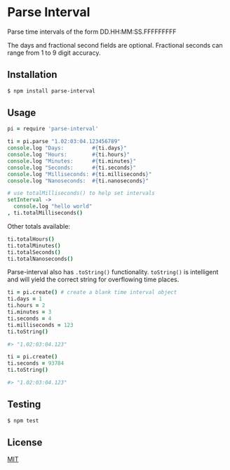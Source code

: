 # Parse Interval

Parse time intervals of the form DD.HH:MM:SS.FFFFFFFFF

The days and fractional second fields are optional. Fractional seconds can range from 1 to 9 digit accuracy.

## Installation

```bash
$ npm install parse-interval
```

## Usage

```coffee
pi = require 'parse-interval'

ti = pi.parse "1.02:03:04.123456789"
console.log "Days:         #{ti.days}"
console.log "Hours:        #{ti.hours}"
console.log "Minutes:      #{ti.minutes}"
console.log "Seconds:      #{ti.seconds}"
console.log "Milliseconds: #{ti.milliseconds}"
console.log "Nanoseconds:  #{ti.nanoseconds}"

# use totalMilliseconds() to help set intervals
setInterval ->
  console.log "hello world"
, ti.totalMilliseconds()
```

Other totals available:
```coffee
ti.totalHours()
ti.totalMinutes()
ti.totalSeconds()
ti.totalNanoseconds()
```

Parse-interval also has `.toString()` functionality. `toString()` is intelligent and will yield the correct string for overflowing time places.

```coffee
ti = pi.create() # create a blank time interval object
ti.days = 1
ti.hours = 2
ti.minutes = 3
ti.seconds = 4
ti.milliseconds = 123
ti.toString()

#> "1.02:03:04.123"

ti = pi.create()
ti.seconds = 93784
ti.toString()

#> "1.02:03:04.123"
```

## Testing

```bash
$ npm test
```

## License

  [MIT](LICENSE)
